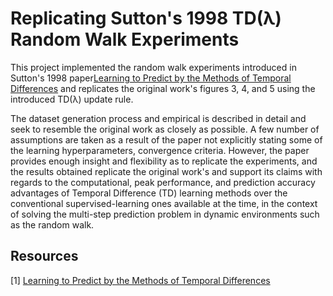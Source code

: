 # Replicating Sutton's 1998 TD(λ) Random Walk Experiments

This project implemented the random walk experiments introduced in Sutton's 1998 paper[Learning to Predict by the Methods of
Temporal Differences](http://incompleteideas.net/papers/sutton-88-with-erratum.pdf) and replicates the original work's figures
3, 4, and 5 using the introduced TD(λ) update rule.

The dataset generation process and empirical is described in detail and seek to resemble the original work as closely
as possible. A few number of assumptions are taken as a result of the paper not explicitly stating some of the learning
hyperparameters, convergence criteria. However, the paper provides enough insight and flexibility as to replicate the
experiments, and the results obtained replicate the original work's and support its claims with regards to the
computational, peak performance, and prediction accuracy advantages of Temporal Difference (TD) learning methods over the
conventional supervised-learning ones available at the time, in the context of solving the multi-step prediction problem 
in dynamic environments such as the random walk.

## Resources

[1] [Learning to Predict by the Methods of Temporal Differences](http://incompleteideas.net/papers/sutton-88-with-erratum.pdf)
